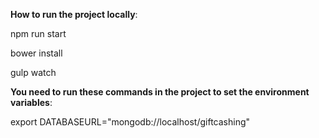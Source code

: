 **How to run the project locally**:

npm run start

bower install

gulp watch

**You need to run these commands in the project to set the environment variables**:

export DATABASEURL="mongodb://localhost/giftcashing"